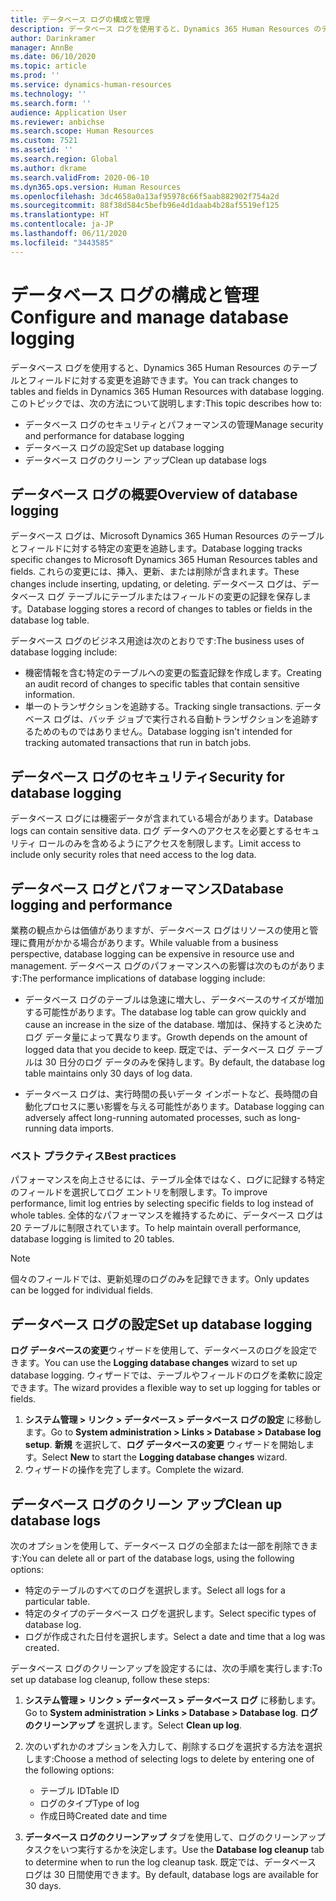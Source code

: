 ```yaml
---
title: データベース ログの構成と管理
description: データベース ログを使用すると、Dynamics 365 Human Resources のテーブルとフィールドに対する変更を追跡できます。
author: Darinkramer
manager: AnnBe
ms.date: 06/10/2020
ms.topic: article
ms.prod: ''
ms.service: dynamics-human-resources
ms.technology: ''
ms.search.form: ''
audience: Application User
ms.reviewer: anbichse
ms.search.scope: Human Resources
ms.custom: 7521
ms.assetid: ''
ms.search.region: Global
ms.author: dkrame
ms.search.validFrom: 2020-06-10
ms.dyn365.ops.version: Human Resources
ms.openlocfilehash: 3dc4658a0a13af95978c66f5aab882902f754a2d
ms.sourcegitcommit: 88f38d584c5befb96e4d1daab4b28af5519ef125
ms.translationtype: HT
ms.contentlocale: ja-JP
ms.lasthandoff: 06/11/2020
ms.locfileid: "3443585"
---
```

# <a name="configure-and-manage-database-logging"></a><span data-ttu-id="abc81-103">データベース ログの構成と管理</span><span class="sxs-lookup"><span data-stu-id="abc81-103">Configure and manage database logging</span></span>

<span data-ttu-id="abc81-104">データベース ログを使用すると、Dynamics 365 Human Resources のテーブルとフィールドに対する変更を追跡できます。</span><span class="sxs-lookup"><span data-stu-id="abc81-104">You can track changes to tables and fields in Dynamics 365 Human Resources with database logging.</span></span> <span data-ttu-id="abc81-105">このトピックでは、次の方法について説明します:</span><span class="sxs-lookup"><span data-stu-id="abc81-105">This topic describes how to:</span></span>

- <span data-ttu-id="abc81-106">データベース ログのセキュリティとパフォーマンスの管理</span><span class="sxs-lookup"><span data-stu-id="abc81-106">Manage security and performance for database logging</span></span>
- <span data-ttu-id="abc81-107">データベース ログの設定</span><span class="sxs-lookup"><span data-stu-id="abc81-107">Set up database logging</span></span>
- <span data-ttu-id="abc81-108">データベース ログのクリーン アップ</span><span class="sxs-lookup"><span data-stu-id="abc81-108">Clean up database logs</span></span>

## <a name="overview-of-database-logging"></a><span data-ttu-id="abc81-109">データベース ログの概要</span><span class="sxs-lookup"><span data-stu-id="abc81-109">Overview of database logging</span></span>

<span data-ttu-id="abc81-110">データベース ログは、Microsoft Dynamics 365 Human Resources のテーブルとフィールドに対する特定の変更を追跡します。</span><span class="sxs-lookup"><span data-stu-id="abc81-110">Database logging tracks specific changes to Microsoft Dynamics 365 Human Resources tables and fields.</span></span> <span data-ttu-id="abc81-111">これらの変更には、挿入、更新、または削除が含まれます。</span><span class="sxs-lookup"><span data-stu-id="abc81-111">These changes include inserting, updating, or deleting.</span></span> <span data-ttu-id="abc81-112">データベース ログは、データベース ログ テーブルにテーブルまたはフィールドの変更の記録を保存します。</span><span class="sxs-lookup"><span data-stu-id="abc81-112">Database logging stores a record of changes to tables or fields in the database log table.</span></span>

<span data-ttu-id="abc81-113">データベース ログのビジネス用途は次のとおりです:</span><span class="sxs-lookup"><span data-stu-id="abc81-113">The business uses of database logging include:</span></span>

- <span data-ttu-id="abc81-114">機密情報を含む特定のテーブルへの変更の監査記録を作成します。</span><span class="sxs-lookup"><span data-stu-id="abc81-114">Creating an audit record of changes to specific tables that contain sensitive information.</span></span>
- <span data-ttu-id="abc81-115">単一のトランザクションを追跡する。</span><span class="sxs-lookup"><span data-stu-id="abc81-115">Tracking single transactions.</span></span> <span data-ttu-id="abc81-116">データベース ログは、バッチ ジョブで実行される自動トランザクションを追跡するためのものではありません。</span><span class="sxs-lookup"><span data-stu-id="abc81-116">Database logging isn't intended for tracking automated transactions that run in batch jobs.</span></span>

## <a name="security-for-database-logging"></a><span data-ttu-id="abc81-117">データベース ログのセキュリティ</span><span class="sxs-lookup"><span data-stu-id="abc81-117">Security for database logging</span></span>

<span data-ttu-id="abc81-118">データベース ログには機密データが含まれている場合があります。</span><span class="sxs-lookup"><span data-stu-id="abc81-118">Database logs can contain sensitive data.</span></span> <span data-ttu-id="abc81-119">ログ データへのアクセスを必要とするセキュリティ ロールのみを含めるようにアクセスを制限します。</span><span class="sxs-lookup"><span data-stu-id="abc81-119">Limit access to include only security roles that need access to the log data.</span></span>

## <a name="database-logging-and-performance"></a><span data-ttu-id="abc81-120">データベース ログとパフォーマンス</span><span class="sxs-lookup"><span data-stu-id="abc81-120">Database logging and performance</span></span>

<span data-ttu-id="abc81-121">業務の観点からは価値がありますが、データベース ログはリソースの使用と管理に費用がかかる場合があります。</span><span class="sxs-lookup"><span data-stu-id="abc81-121">While valuable from a business perspective, database logging can be expensive in resource use and management.</span></span> <span data-ttu-id="abc81-122">データベース ログのパフォーマンスへの影響は次のものがあります:</span><span class="sxs-lookup"><span data-stu-id="abc81-122">The performance implications of database logging include:</span></span>

- <span data-ttu-id="abc81-123">データベース ログのテーブルは急速に増大し、データベースのサイズが増加する可能性があります。</span><span class="sxs-lookup"><span data-stu-id="abc81-123">The database log table can grow quickly and cause an increase in the size of the database.</span></span> <span data-ttu-id="abc81-124">増加は、保持すると決めたログ データ量によって異なります。</span><span class="sxs-lookup"><span data-stu-id="abc81-124">Growth depends on the amount of logged data that you decide to keep.</span></span> <span data-ttu-id="abc81-125">既定では、データベース ログ テーブルは 30 日分のログ データのみを保持します。</span><span class="sxs-lookup"><span data-stu-id="abc81-125">By default, the database log table maintains only 30 days of log data.</span></span> 

- <span data-ttu-id="abc81-126">データベース ログは、実行時間の長いデータ インポートなど、長時間の自動化プロセスに悪い影響を与える可能性があります。</span><span class="sxs-lookup"><span data-stu-id="abc81-126">Database logging can adversely affect long-running automated processes, such as long-running data imports.</span></span>

### <a name="best-practices"></a><span data-ttu-id="abc81-127">ベスト プラクティス</span><span class="sxs-lookup"><span data-stu-id="abc81-127">Best practices</span></span>

<span data-ttu-id="abc81-128">パフォーマンスを向上させるには、テーブル全体ではなく、ログに記録する特定のフィールドを選択してログ エントリを制限します。</span><span class="sxs-lookup"><span data-stu-id="abc81-128">To improve performance, limit log entries by selecting specific fields to log instead of whole tables.</span></span> <span data-ttu-id="abc81-129">全体的なパフォーマンスを維持するために、データベース ログは 20 テーブルに制限されています。</span><span class="sxs-lookup"><span data-stu-id="abc81-129">To help maintain overall performance, database logging is limited to 20 tables.</span></span>

> [!NOTE]
> <span data-ttu-id="abc81-130">個々のフィールドでは、更新処理のログのみを記録できます。</span><span class="sxs-lookup"><span data-stu-id="abc81-130">Only updates can be logged for individual fields.</span></span>

## <a name="set-up-database-logging"></a><span data-ttu-id="abc81-131">データベース ログの設定</span><span class="sxs-lookup"><span data-stu-id="abc81-131">Set up database logging</span></span>

<span data-ttu-id="abc81-132">**ログ データベースの変更**ウィザードを使用して、データベースのログを設定できます。</span><span class="sxs-lookup"><span data-stu-id="abc81-132">You can use the **Logging database changes** wizard to set up database logging.</span></span> <span data-ttu-id="abc81-133">ウィザードでは、テーブルやフィールドのログを柔軟に設定できます。</span><span class="sxs-lookup"><span data-stu-id="abc81-133">The wizard provides a flexible way to set up logging for tables or fields.</span></span>

1. <span data-ttu-id="abc81-134">**システム管理 > リンク > データベース > データベース ログの設定** に移動します。</span><span class="sxs-lookup"><span data-stu-id="abc81-134">Go to **System administration > Links > Database > Database log setup**.</span></span> <span data-ttu-id="abc81-135">**新規** を選択して、**ログ データベースの変更** ウィザードを開始します。</span><span class="sxs-lookup"><span data-stu-id="abc81-135">Select **New** to start the **Logging database changes** wizard.</span></span>
2. <span data-ttu-id="abc81-136">ウィザードの操作を完了します。</span><span class="sxs-lookup"><span data-stu-id="abc81-136">Complete the wizard.</span></span>

## <a name="clean-up-database-logs"></a><span data-ttu-id="abc81-137">データベース ログのクリーン アップ</span><span class="sxs-lookup"><span data-stu-id="abc81-137">Clean up database logs</span></span>

<span data-ttu-id="abc81-138">次のオプションを使用して、データベース ログの全部または一部を削除できます:</span><span class="sxs-lookup"><span data-stu-id="abc81-138">You can delete all or part of the database logs, using the following options:</span></span>

- <span data-ttu-id="abc81-139">特定のテーブルのすべてのログを選択します。</span><span class="sxs-lookup"><span data-stu-id="abc81-139">Select all logs for a particular table.</span></span>
- <span data-ttu-id="abc81-140">特定のタイプのデータベース ログを選択します。</span><span class="sxs-lookup"><span data-stu-id="abc81-140">Select specific types of database log.</span></span>
- <span data-ttu-id="abc81-141">ログが作成された日付を選択します。</span><span class="sxs-lookup"><span data-stu-id="abc81-141">Select a date and time that a log was created.</span></span>

<span data-ttu-id="abc81-142">データベース ログのクリーンアップを設定するには、次の手順を実行します:</span><span class="sxs-lookup"><span data-stu-id="abc81-142">To set up database log cleanup, follow these steps:</span></span> 

1. <span data-ttu-id="abc81-143">**システム管理 > リンク > データベース > データベース ログ** に移動します。</span><span class="sxs-lookup"><span data-stu-id="abc81-143">Go to **System administration > Links > Database > Database log**.</span></span> <span data-ttu-id="abc81-144">**ログのクリーンアップ** を選択します。</span><span class="sxs-lookup"><span data-stu-id="abc81-144">Select **Clean up log**.</span></span>

2. <span data-ttu-id="abc81-145">次のいずれかのオプションを入力して、削除するログを選択する方法を選択します:</span><span class="sxs-lookup"><span data-stu-id="abc81-145">Choose a method of selecting logs to delete by entering one of the following options:</span></span>

   - <span data-ttu-id="abc81-146">テーブル ID</span><span class="sxs-lookup"><span data-stu-id="abc81-146">Table ID</span></span>
   - <span data-ttu-id="abc81-147">ログのタイプ</span><span class="sxs-lookup"><span data-stu-id="abc81-147">Type of log</span></span>
   - <span data-ttu-id="abc81-148">作成日時</span><span class="sxs-lookup"><span data-stu-id="abc81-148">Created date and time</span></span>

3. <span data-ttu-id="abc81-149">**データベース ログのクリーンアップ** タブを使用して、ログのクリーンアップ タスクをいつ実行するかを決定します。</span><span class="sxs-lookup"><span data-stu-id="abc81-149">Use the **Database log cleanup** tab to determine when to run the log cleanup task.</span></span> <span data-ttu-id="abc81-150">既定では、データベース ログは 30 日間使用できます。</span><span class="sxs-lookup"><span data-stu-id="abc81-150">By default, database logs are available for 30 days.</span></span>

